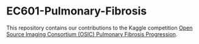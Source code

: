 # EC601-Pulmonary-Fibrosis
This repository contains our contributions to the Kaggle competition [Open Source Imaging Consortium (OSIC) Pulmonary Fibrosis Progression](https://www.kaggle.com/c/osic-pulmonary-fibrosis-progression).
